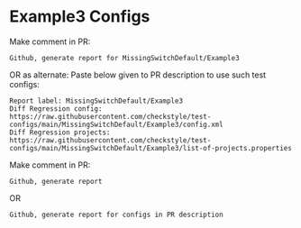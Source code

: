 # Example3 Configs
Make comment in PR:
```
Github, generate report for MissingSwitchDefault/Example3
```
OR as alternate:
Paste below given to PR description to use such test configs:
```
Report label: MissingSwitchDefault/Example3
Diff Regression config: https://raw.githubusercontent.com/checkstyle/test-configs/main/MissingSwitchDefault/Example3/config.xml
Diff Regression projects: https://raw.githubusercontent.com/checkstyle/test-configs/main/MissingSwitchDefault/Example3/list-of-projects.properties
```
Make comment in PR:
```
Github, generate report
```
OR
```
Github, generate report for configs in PR description
```
